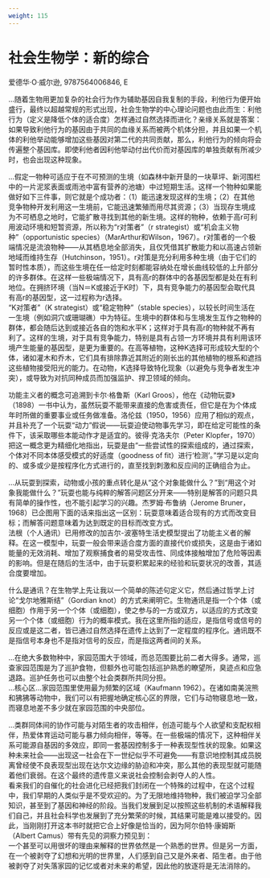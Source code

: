 ```yaml
---
weight: 115
---
```

# 社会生物学：新的综合

爱德华·O·威尔逊, 9787564006846, E

…随着生物用更加复杂的社会行为作为辅助基因自我复制的手段，利他行为便开始盛行，最终以超越常规的形式出现，社会生物学的中心理论问题也由此而生：利他行为（定义是降低个体的适合度）怎样通过自然选择而进化？亲缘关系就是答案：如果导致利他行为的基因由于共同的血缘关系而被两个机体分担，并且如果一个机体的利他举动能够增加这些基因对第二代的共同贡献，那么，利他行为的倾向将会传遍整个基因库。即使利他者因利他举动付出代价而对基因库的单独贡献有所减少时，也会出现这种现象。

…假定一物种可适应于在不可预测的生境（如森林中新开垦的一块草坪、新河围栏中的一片泥浆表面或雨池中富有营养的池塘）中过短期生活。这样一个物种如果能做好如下三件事，则它就是个成功者：（1）能迅速发现这样的生境；（2）在其他竞争物种开发利用这一生境前，它能迅速繁殖而用尽其资源；（3）当现存生境成为不可栖息之地时，它能扩散寻找到其他的新生境。这样的物种，依赖于高r可利用波动环境和短暂资源，所以称为“r对策者”（r strategist）或“机会主义物种”（opportunistic species）（MarArthur和Wilson，1967）。r对策者的一个极端情况是流浪物种——从其栖息地全部消失，且仅凭借其扩散能力和以高速占领新地域而维持生存（Hutchinson，1951）。r对策是充分利用多种生境（由于它们的暂时性本质），而这些生境在任一给定时刻都能容纳处在增长曲线较低的上升部分的许多群体。在这样一些极端情况下，具有高r的群体中的各基因型都是处在有利地位。在拥挤环境（当N＝K或接近于K时）下，具有竞争能力的基因型会取代具有高r的基因型，这一过程称为r选择。  
“K对策者”（K strategist）或“稳定物种”（stable species），以较长时间生活在一生境（例如洞穴或珊瑚礁）中为特征。生境中的群体和与生境发生互作之物种的群体，都会随后达到或接近各自的饱和水平K；这样对于具有高r的物种就不再有利了。这样的生境，对于具有竞争能力，特别是具有占领一方环境并具有利用该环境产生能量的基因型，是更为重要的。在高等植物，这种K选择可形成较大型的个体，诸如灌木和乔木，它们具有排除靠近其附近的刚长出的其他植物的根系和遮挡这些植物接受阳光的能力。在动物，K选择导致特化现象（以避免与竞争者发生冲突），或导致为对抗同种成员而加强监护、捍卫领域的倾向。

功能主义者的概念可追溯到卡尔·格鲁斯（Karl Groos），他在《动物玩耍》（1898）一书中认为，虽然玩耍不能带来直接的危害或责任，但它是在为个体成年时所做的重要事业或任务做准备。洛伦兹（1950，1956）应用了相似的观点，并且补充了一个玩耍“动力”假说——玩耍迫使动物事先学习，即在给定可能性的条件下，该采取哪些本能动作才是适宜的。彼得·克洛夫尔（Peter Klopfer，1970）把这一概念更为精细化地指出，玩耍是由“一些尝试性的探索组成的，通过探索，个体对不同本体感受模式的好适度（goodness of fit）进行‘检测’。”学习是以定向的、或多或少是按程序化方式进行的，直至找到刺激和反应间的正确组合为止。

…从玩耍到探索，动物或小孩的重点转化是从“这个对象能做什么？”到“用这个对象我能做什么？”玩耍也能与纯粹的解答问题区分开来——特别是解答的问题只具有简单的操作性，也不能引起学习的兴趣。杰罗姆·布鲁纳（Jerome Bruner，1968）已企图用下面的话来指出这一区别：玩耍意味着适合现有的方式而改变目标；而解答问题意味着为达到既定的目标而改变方式。  
法根（个人通讯）已用修改的加吉尔-波塞特生活史模型提出了功能主义者的解释。在这一模型中，玩耍一般会带来适合度方面的直接代价或损失，这是由于诸如能量的无效消耗、增加了观察捕食者的易受攻击性、同成体接触增加了危险等因素的影响。但是在随后的生活中，由于玩耍积累起来的经验和玩耍状况的改善，其适合度要增加。

什么是通讯？在生物学上先让我以一个简单的陈述句定义它，然后通过哲学上讨论“戈尔地雅斯结”（Gordian knot）的方式来阐明它。生物通讯是指一个个体（或细胞）作用于另一个个体（或细胞），使之参与的一方或双方，以适应的方式改变另一个个体（或细胞）行为的概率模式。我在这里所指的适应，是指信号或信号的反应或是这二者，皆已通过自然选择在遗传上达到了一定程度的程序化。通讯既不是指信号本身也不是指对信号的反应，而是指这两者间的关系。

…在绝大多数物种中，家园范围大于领域，而总范围要比前二者大得多。通常，巡查家园范围是为了巡护食物，但额外也可能包括巡护熟悉的瞭望所，臭迹点和应急退路。巡护任务也可以由整个社会类群所共同分担。  
…核心区…家园范围里使用最为频繁的区域（Kaufmann 1962）。在诸如南美浣熊和狒狒等动物中，我们可以有把握地确定核心区的界限，它们与动物寝息地一致，而寝息地差不多少就在家园范围的中央部位。

…类群同体间的协作可能与对陌生者的攻击相伴，创造可能与个人欲望和支配权相伴，热爱体育运动可能与暴力倾向相伴，等等。在一些极端的情况下，这种相伴关系可能源自基因的多效应，即同一套基因控制多于一种表现型性状的现象。如果这种未来社会——出现这一社会在下一世纪似乎不可避免——有意识地控制其成员脱离曾经使不良表现型出现在达尔文边缘的胁迫和冲突，那么其他的表现型就可能随着他们衰弱。在这个最终的遗传意义来说社会控制会剥夺人的人性。  
看来我们的自催化的社会进化已经把我们封闭在一个特殊的过程中，在这个过程中，我们早期的人类似乎是不受欢迎的。为了无限地维持物种，我们被迫学习全部知识，甚至到了基因和神经的阶段。当我们发展到足以按照这些机制的术语解释我们自己，并且社会科学也发展到了充分繁荣的时候，其结果可能是难以接受的。因此，当刚刚打开这本书时就把它合上好像是恰当的，因为阿尔伯特·康姆斯（Albert Camus）带有先见的洞察力预见到：  
一个甚至可以用很坏的理由来解释的世界依然是一个熟悉的世界。但是另一方面，在一个被剥夺了幻想和光明的世界里，人们感到自己又是外来者、陌生者。由于他被剥夺了对失落家园的记忆或者对未来的希望，因此他的放逐将是无法消除的。